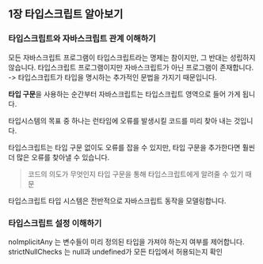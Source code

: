 ## 1장 타입스크립트 알아보기

### 타입스크립트와 자바스크립트 관계 이해하기

모든 자바스크립트 프로그램이 타입스크립트라는 명제는 참이지만, 그 반대는 성립하지 않습니다. 타입스크립트 프로그램이지만 자바스크립트가 아닌 프로그램이 존재합니다.   
-> 타입스크립트가 타입을 명시하는 추가적인 문법을 가지기 때문입니다.

**타입 구문**을 사용하는 순간부터 자바스크립트는 타입스크립트 영역으로 들어 가게 됩니다.

타입시스템의 목표 중 하나는 런타임에 오류를 발생시킬 코드를 미리 찾아 내는 것입니다.

타입스크립트는 타입 구문 없이도 오류를 잡을 수 있지만, 타입 구문을 추가한다면 훨씬 더 많은 오류를 찾아낼 수 있습니다.
> 코드의 의도가 무엇인지 타입 구문을 통해 타입스크립트에게 알려줄 수 있기 때문

타입스크립트 타입 시스템은 전반적으로 자바스크립트 동작을 모델링합니다.

### 타입스크립트 설정 이해하기

noImplicitAny 는 변수들이 미리 정의된 타입을 가져야 하는지 여부를 제어합니다.   
strictNullChecks 는 null과 undefined가 모든 타입에서 허용되는지 확인
